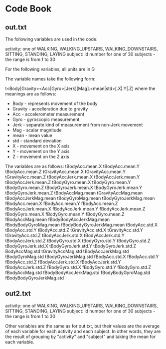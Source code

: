 Code Book
=========

out.txt
-------


The following variables are used in the code:

activity: one of WALKING, WALKING_UPSTAIRS, WALKING_DOWNSTAIRS, SITTING, STANDING, LAYING
subject: id number for one of 30 subjects - the range is from 1 to 30

For the following variables, all units are in G

The variable names take the following form:

t<Body|Gravity><Acc|Gyro>[Jerk][Mag].<mean|std>[.X|.Y|.Z]
where the meanings are as follows:
* Body - represents movement of the body
* Gravity - accelleration due to gravity
* Acc - accelerometer measurement
* Gyro - gyroscopic measurement
* Jerk - separate kind of measurement from non-Jerk movement
* Mag - scalar magnitude
* mean - mean value
* std - standard deviation
* X - movement on the X axis
* Y - movement on the Y axis
* Z - movement on the Z axis

The variables are as follows:
tBodyAcc.mean.X
tBodyAcc.mean.Y
tBodyAcc.mean.Z
tGravityAcc.mean.X
tGravityAcc.mean.Y
tGravityAcc.mean.Z
tBodyAccJerk.mean.X
tBodyAccJerk.mean.Y
tBodyAccJerk.mean.Z
tBodyGyro.mean.X
tBodyGyro.mean.Y
tBodyGyro.mean.Z
tBodyGyroJerk.mean.X
tBodyGyroJerk.mean.Y
tBodyGyroJerk.mean.Z
tBodyAccMag.mean
tGravityAccMag.mean
tBodyAccJerkMag.mean
tBodyGyroMag.mean 
tBodyGyroJerkMag.mean
fBodyAcc.mean.X
fBodyAcc.mean.Y
fBodyAcc.mean.Z
fBodyAccJerk.mean.X
fBodyAccJerk.mean.Y
fBodyAccJerk.mean.Z
fBodyGyro.mean.X
fBodyGyro.mean.Y
fBodyGyro.mean.Z
fBodyAccMag.mean
fBodyBodyAccJerkMag.mean
fBodyBodyGyroMag.mean
fBodyBodyGyroJerkMag.mean
tBodyAcc.std.X
tBodyAcc.std.Y
tBodyAcc.std.Z
tGravityAcc.std.X
tGravityAcc.std.Y
tGravityAcc.std.Z
tBodyAccJerk.std.X
tBodyAccJerk.std.Y
tBodyAccJerk.std.Z
tBodyGyro.std.X
tBodyGyro.std.Y
tBodyGyro.std.Z
tBodyGyroJerk.std.X
tBodyGyroJerk.std.Y
tBodyGyroJerk.std.Z
BodyAccMag.std 
tGravityAccMag.std
tBodyAccJerkMag.std
tBodyGyroMag.std
tBodyGyroJerkMag.std
fBodyAcc.std.X
fBodyAcc.std.Y
fBodyAcc.std.Z
fBodyAccJerk.std.X
fBodyAccJerk.std.Y
fBodyAccJerk.std.Z
fBodyGyro.std.X
fBodyGyro.std.Y
fBodyGyro.std.Z
fBodyAccMag.std
fBodyBodyAccJerkMag.std
fBodyBodyGyroMag.std
fBodyBodyGyroJerkMag.std


out2.txt
--------

activity: one of WALKING, WALKING_UPSTAIRS, WALKING_DOWNSTAIRS, SITTING, STANDING, LAYING
subject: id number for one of 30 subjects - the range is from 1 to 30

Other variables are the same as for out.txt, but their values are the average of each variable for each activity and each subject.
In other words, they are the result of grouping by "activity" and "subject" and taking the mean for each variable.

